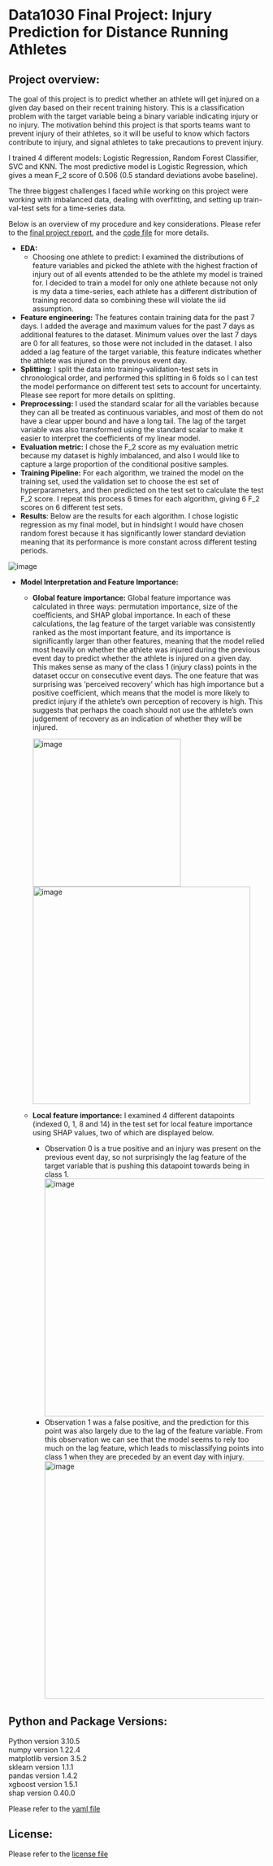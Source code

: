 # Data1030 Final Project: Injury Prediction for Distance Running Athletes

## Project overview:

The goal of this project is to predict whether an athlete will get injured on a given day based on their recent training history. This is a classification problem with the target variable being a binary variable indicating injury or no injury. The motivation behind this project is that sports teams want to prevent injury of their athletes, so it will be useful to know which factors contribute to injury, and signal athletes to take precautions to prevent injury.

I trained 4 different models: Logistic Regression, Random Forest Classifier, SVC and KNN. The most predictive model is Logistic Regression, which gives a mean F_2 score of 0.506 (0.5 standard deviations avobe baseline). 

The three biggest challenges I faced while working on this project were working with imbalanced data, dealing with overfitting, and setting up train-val-test sets for a time-series data.

Below is an overview of my procedure and key considerations. Please refer to the [final project report](https://github.com/selinawaang/Injury-Prediction-for-Distance-Running-Athletes/tree/main/report), and the [code file](https://github.com/selinawaang/Injury-Prediction-for-Distance-Running-Athletes/blob/main/src/running%20injury%20prediction%20one%20athlete.ipynb) for more details.

- **EDA:**
  - Choosing one athlete to predict: I examined the distributions of feature variables and picked the athlete with the highest fraction of injury out of all events attended to be the athlete my model is trained for. I decided to train a model for only one athlete because not only is my data a time-series, each athlete has a different distribution of training record data so combining these will violate the iid assumption.
- **Feature engineering:** The features contain training data for the past 7 days. I added the average and maximum values for the past 7 days as additional features to the dataset. Minimum values over the last 7 days are 0 for all features, so those were not included in the dataset. I also added a lag feature of the target variable, this feature indicates whether the athlete was injured on the previous event day.
- **Splitting:** I split the data into training-validation-test sets in chronological order, and performed this splitting in 6 folds so I can test the model performance on different test sets to account for uncertainty. Please see report for more details on splitting.
- **Preprocessing:** I used the standard scalar for all the variables because they can all be treated as continuous variables, and most of them do not have a clear upper bound and have a long tail. The lag of the target variable was also transformed using the standard scalar to make it easier to interpret the coefficients of my linear model.
- **Evaluation metric:** I chose the F_2 score as my evaluation metric because my dataset is highly imbalanced, and also I would like to capture a large proportion of the conditional positive samples.
- **Training Pipeline:** For each algorithm, we trained the model on the training set, used the validation set to choose the est set of hyperparameters, and then predicted on the test set to calculate the test F_2 score. I repeat this process 6 times for each algorithm, giving 6 F_2 scores on 6 different test sets.
- **Results**: Below are the results for each algorithm. I chose logistic regression as my final model, but in hindsight I would have chosen random forest because it has significantly lower standard deviation meaning that its performance is more constant across different testing periods.
<img alt="image" src="https://github.com/selinawaang/Injury-Prediction-for-Distance-Running-Athletes/assets/80374850/e6c0b131-1076-435d-8acf-b04fece9872c">

- **Model Interpretation and Feature Importance:**
    - **Global feature importance:** Global feature importance was calculated in three ways: permutation importance, size of the coefficients, and SHAP global importance. In each of these calculations, the lag feature of the target variable was consistently ranked as the most important feature, and its importance is significantly larger than other features, meaning that the model relied most heavily on whether the athlete was injured during the previous event day to predict whether the athlete is injured on a given day. This makes sense as many of the class 1 (injury class) points in the dataset occur on consecutive event days. The one feature that was surprising was ‘perceived recovery’ which has high importance but a positive coefficient, which means that the model is more likely to predict injury if the athlete’s own perception of recovery is high. This suggests that perhaps the coach should not use the athlete’s own judgement of recovery as an indication of whether they will be injured.

      <img width="291" alt="image" src="https://github.com/selinawaang/Injury-Prediction-for-Distance-Running-Athletes/assets/80374850/e7e31445-b537-430d-9e38-044298218719">
      <img width="428" alt="image" src="https://github.com/selinawaang/Injury-Prediction-for-Distance-Running-Athletes/assets/80374850/3a8ac018-d257-415e-9220-1381e2776c18">
  - **Local feature importance:** I examined 4 different datapoints (indexed 0, 1, 8 and 14) in the test set for local feature importance using SHAP values, two of which are displayed below.
      - Observation 0 is a true positive and an injury was present on the previous event day, so not surprisingly the lag feature of the target variable that is pushing this datapoint towards being in class 1.<img width="468" alt="image" src="https://github.com/selinawaang/Injury-Prediction-for-Distance-Running-Athletes/assets/80374850/f8729620-273d-45a4-a9fd-81b89835c743">
      - Observation 1 was a false positive, and the prediction for this point was also largely due to the lag of the feature variable. From this observation we can see that the model seems to rely too much on the lag feature, which leads to misclassifying points into class 1 when they are preceded by an event day with injury.<img width="468" alt="image" src="https://github.com/selinawaang/Injury-Prediction-for-Distance-Running-Athletes/assets/80374850/d06d641f-192f-45b7-8e08-0aa38bdb1a34">


## Python and Package Versions:
Python version 3.10.5\
numpy version 1.22.4\
matplotlib version 3.5.2\
sklearn version 1.1.1\
pandas version 1.4.2\
xgboost version 1.5.1\
shap version 0.40.0

Please refer to the [yaml file](data1030.yml)


## License:
Please refer to the [license file](LICENSE.md)

